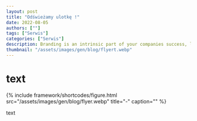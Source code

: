 ```yaml
---
layout: post
title: "Odświeżamy ulotkę !"
date: 2022-08-05
authors: [""]
tags: ["Serwis"]
categories: ["Serwis"]
description: Branding is an intrinsic part of your companies success, learn why your brand matters.
thumbnail: "/assets/images/gen/blog/flyert.webp"
---
```

# text


{% include framework/shortcodes/figure.html src="/assets/images/gen/blog/flyer.webp" title="-" caption="" %}

text

